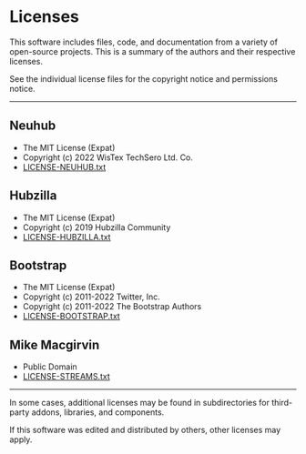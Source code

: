# Licenses

This software includes files, code, and documentation from a variety of open-source projects. This is a summary of the authors and their respective licenses.

See the individual license files for the copyright notice and permissions notice.

---

## Neuhub
* The MIT License (Expat)
* Copyright (c) 2022 WisTex TechSero Ltd. Co.
* [LICENSE-NEUHUB.txt](LICENSE-NEUHUB.txt)

## Hubzilla
* The MIT License (Expat)
* Copyright (c) 2019 Hubzilla Community
* [LICENSE-HUBZILLA.txt](LICENSE-HUBZILLA.txt)

## Bootstrap
* The MIT License (Expat)
* Copyright (c) 2011-2022 Twitter, Inc.
* Copyright (c) 2011-2022 The Bootstrap Authors
* [LICENSE-BOOTSTRAP.txt](LICENSE-BOOTSTRAP.txt)

## Mike Macgirvin
* Public Domain
* [LICENSE-STREAMS.txt](LICENSE-STREAMS.txt)

---

In some cases, additional licenses may be found in subdirectories for third-party addons, libraries, and components.

If this software was edited and distributed by others, other licenses may apply.
